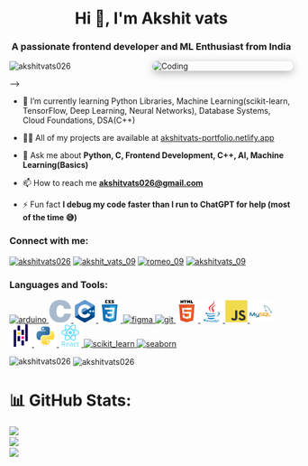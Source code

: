 <h1 align="center">Hi 👋, I'm Akshit vats</h1>
<h3 align="center">A passionate frontend developer and ML Enthusiast from India</h3>
<img align="right" alt="Coding" width="250" 
       src="https://user-images.githubusercontent.com/55389276/140866485-8fb1c876-9a8f-4d6a-98dc-08c4981eaf70.gif"
       style="border-radius: 15px; box-shadow: 0px 4px 15px rgba(0,0,0,0.3); transition: transform 0.3s ease-in-out;"
       onmouseover="this.style.transform='scale(1.05)'" 
       onmouseout="this.style.transform='scale(1)'"
<!-- <p align="left"> <img src="https://komarev.com/ghpvc/?username=akshitvats026&label=Profile%20views&color=0e75b6&style=flat" alt="akshitvats026" /> </p> -->

- 🌱 I’m currently learning Python Libraries, Machine Learning(scikit-learn, TensorFlow, Deep Learning, Neural Networks), Database Systems, Cloud Foundations, DSA(C++)

- 👨‍💻 All of my projects are available at [akshitvats-portfolio.netlify.app](akshitvats-portfolio.netlify.app)

- 💬 Ask me about **Python, C, Frontend Development, C++, AI, Machine Learning(Basics)**

- 📫 How to reach me **akshitvats026@gmail.com**

- ⚡ Fun fact **I debug my code faster than I run to ChatGPT for help (most of the time 😅)**

<h3 align="left">Connect with me:</h3>
<p align="left">
<a href="https://linkedin.com/in/akshitvats026" target="blank"><img align="center" src="https://raw.githubusercontent.com/rahuldkjain/github-profile-readme-generator/master/src/images/icons/Social/linked-in-alt.svg" alt="akshitvats026" height="30" width="40" /></a>
<a href="https://instagram.com/akshit_vats_09" target="blank"><img align="center" src="https://raw.githubusercontent.com/rahuldkjain/github-profile-readme-generator/master/src/images/icons/Social/instagram.svg" alt="akshit_vats_09" height="30" width="40" /></a>
<a href="https://www.codechef.com/users/romeo_09" target="blank"><img align="center" src="https://cdn.jsdelivr.net/npm/simple-icons@3.1.0/icons/codechef.svg" alt="romeo_09" height="30" width="40" /></a>
<a href="https://www.leetcode.com/akshitvats_09" target="blank"><img align="center" src="https://raw.githubusercontent.com/rahuldkjain/github-profile-readme-generator/master/src/images/icons/Social/leet-code.svg" alt="akshitvats_09" height="30" width="40" /></a>
</p>

<h3 align="left">Languages and Tools:</h3>
<p align="left"> <a href="https://www.arduino.cc/" target="_blank" rel="noreferrer"> <img src="https://cdn.worldvectorlogo.com/logos/arduino-1.svg" alt="arduino" width="40" height="40"/> </a> <a href="https://www.cprogramming.com/" target="_blank" rel="noreferrer"> <img src="https://raw.githubusercontent.com/devicons/devicon/master/icons/c/c-original.svg" alt="c" width="40" height="40"/> </a> <a href="https://www.w3schools.com/cpp/" target="_blank" rel="noreferrer"> <img src="https://raw.githubusercontent.com/devicons/devicon/master/icons/cplusplus/cplusplus-original.svg" alt="cplusplus" width="40" height="40"/> </a> <a href="https://www.w3schools.com/css/" target="_blank" rel="noreferrer"> <img src="https://raw.githubusercontent.com/devicons/devicon/master/icons/css3/css3-original-wordmark.svg" alt="css3" width="40" height="40"/> </a> <a href="https://www.figma.com/" target="_blank" rel="noreferrer"> <img src="https://www.vectorlogo.zone/logos/figma/figma-icon.svg" alt="figma" width="40" height="40"/> </a> <a href="https://git-scm.com/" target="_blank" rel="noreferrer"> <img src="https://www.vectorlogo.zone/logos/git-scm/git-scm-icon.svg" alt="git" width="40" height="40"/> </a> <a href="https://www.w3.org/html/" target="_blank" rel="noreferrer"> <img src="https://raw.githubusercontent.com/devicons/devicon/master/icons/html5/html5-original-wordmark.svg" alt="html5" width="40" height="40"/> </a> <a href="https://www.java.com" target="_blank" rel="noreferrer"> <img src="https://raw.githubusercontent.com/devicons/devicon/master/icons/java/java-original.svg" alt="java" width="40" height="40"/> </a> <a href="https://developer.mozilla.org/en-US/docs/Web/JavaScript" target="_blank" rel="noreferrer"> <img src="https://raw.githubusercontent.com/devicons/devicon/master/icons/javascript/javascript-original.svg" alt="javascript" width="40" height="40"/> </a> <a href="https://www.mysql.com/" target="_blank" rel="noreferrer"> <img src="https://raw.githubusercontent.com/devicons/devicon/master/icons/mysql/mysql-original-wordmark.svg" alt="mysql" width="40" height="40"/> </a> <a href="https://pandas.pydata.org/" target="_blank" rel="noreferrer"> <img src="https://raw.githubusercontent.com/devicons/devicon/2ae2a900d2f041da66e950e4d48052658d850630/icons/pandas/pandas-original.svg" alt="pandas" width="40" height="40"/> </a> <a href="https://www.python.org" target="_blank" rel="noreferrer"> <img src="https://raw.githubusercontent.com/devicons/devicon/master/icons/python/python-original.svg" alt="python" width="40" height="40"/> </a> <a href="https://reactjs.org/" target="_blank" rel="noreferrer"> <img src="https://raw.githubusercontent.com/devicons/devicon/master/icons/react/react-original-wordmark.svg" alt="react" width="40" height="40"/> </a> <a href="https://scikit-learn.org/" target="_blank" rel="noreferrer"> <img src="https://upload.wikimedia.org/wikipedia/commons/0/05/Scikit_learn_logo_small.svg" alt="scikit_learn" width="40" height="40"/> </a> <a href="https://seaborn.pydata.org/" target="_blank" rel="noreferrer"> <img src="https://seaborn.pydata.org/_images/logo-mark-lightbg.svg" alt="seaborn" width="40" height="40"/> </a> </p>

<p><img align="left" src="https://github-readme-stats.vercel.app/api/top-langs?username=akshitvats026&show_icons=true&locale=en&layout=compact" alt="akshitvats026" /></p>

<p>&nbsp;<img align="center" src="https://github-readme-stats.vercel.app/api?username=akshitvats026&show_icons=true&locale=en" alt="akshitvats026" /></p>

# 📊 GitHub Stats:
![](https://github-readme-stats.vercel.app/api?username=Akshitvats026&theme=dark&hide_border=false&include_all_commits=false&count_private=false)<br/>
![](https://nirzak-streak-stats.vercel.app/?user=Akshitvats026&theme=dark&hide_border=false)<br/>
![](https://github-readme-stats.vercel.app/api/top-langs/?username=Akshitvats026&theme=dark&hide_border=false&include_all_commits=false&count_private=false&layout=compact)
